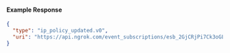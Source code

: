
#### Example Response
```json
{
  "type": "ip_policy_updated.v0",
  "uri": "https://api.ngrok.com/event_subscriptions/esb_2GjCRjPi7Ck3oGLQULBfb10vWk4/sources/ip_policy_updated.v0"
}